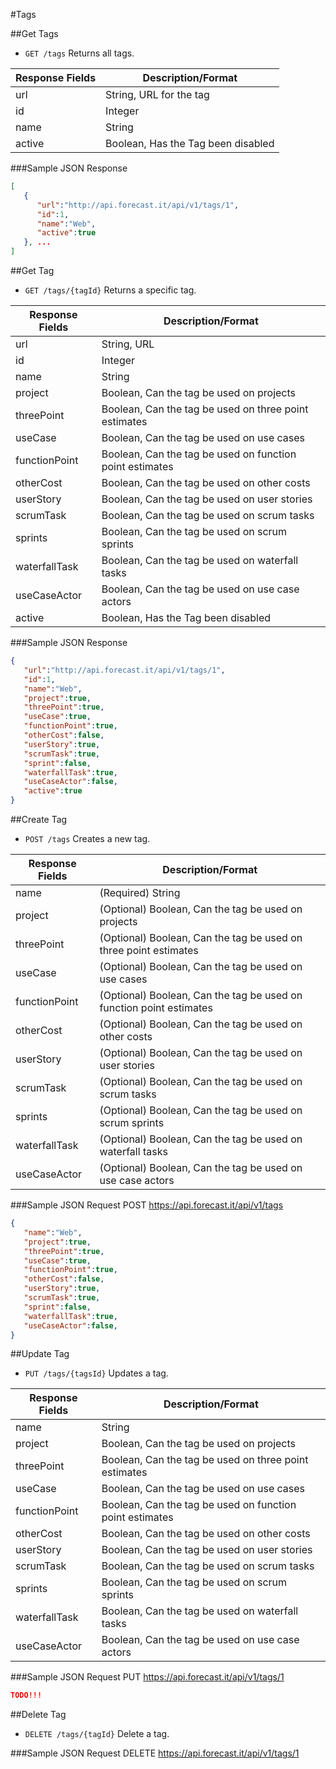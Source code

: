#Tags

##Get Tags

* `GET /tags` Returns all tags.

|Response Fields | Description/Format|
|------------ | -------------|
|url | String, URL for the tag|
|id | Integer|
|name | String|
|active | Boolean, Has the Tag been disabled|

###Sample JSON Response
```json
[
   {
      "url":"http://api.forecast.it/api/v1/tags/1",
      "id":1,
      "name":"Web",
      "active":true
   }, ...
]
```

##Get Tag

* `GET /tags/{tagId}` Returns a specific tag.

|Response Fields | Description/Format|
|------------ | -------------|
|url | String, URL|
|id | Integer|
|name | String|
|project | Boolean, Can the tag be used on projects|
|threePoint | Boolean, Can the tag be used on three point estimates|
|useCase | Boolean, Can the tag be used on use cases|
|functionPoint | Boolean, Can the tag be used on function point estimates|
|otherCost | Boolean, Can the tag be used on other costs|
|userStory | Boolean, Can the tag be used on user stories|
|scrumTask | Boolean, Can the tag be used on scrum tasks|
|sprints | Boolean, Can the tag be used on scrum sprints|
|waterfallTask | Boolean, Can the tag be used on waterfall tasks|
|useCaseActor | Boolean, Can the tag be used on use case actors|
|active | Boolean, Has the Tag been disabled|

###Sample JSON Response
```json
{
   "url":"http://api.forecast.it/api/v1/tags/1",
   "id":1,
   "name":"Web",
   "project":true,
   "threePoint":true,
   "useCase":true,
   "functionPoint":true,
   "otherCost":false,
   "userStory":true,
   "scrumTask":true,
   "sprint":false,
   "waterfallTask":true,
   "useCaseActor":false,
   "active":true
}
```

##Create Tag

* `POST /tags` Creates a new tag.

|Response Fields | Description/Format|
|------------ | -------------|
|name | (Required) String|
|project | (Optional) Boolean, Can the tag be used on projects|
|threePoint | (Optional) Boolean, Can the tag be used on three point estimates|
|useCase | (Optional) Boolean, Can the tag be used on use cases|
|functionPoint | (Optional) Boolean, Can the tag be used on function point estimates|
|otherCost | (Optional) Boolean, Can the tag be used on other costs|
|userStory | (Optional) Boolean, Can the tag be used on user stories|
|scrumTask | (Optional) Boolean, Can the tag be used on scrum tasks|
|sprints | (Optional) Boolean, Can the tag be used on scrum sprints|
|waterfallTask | (Optional) Boolean, Can the tag be used on waterfall tasks|
|useCaseActor | (Optional) Boolean, Can the tag be used on use case actors|

###Sample JSON Request
POST https://api.forecast.it/api/v1/tags

```json
{
   "name":"Web",
   "project":true,
   "threePoint":true,
   "useCase":true,
   "functionPoint":true,
   "otherCost":false,
   "userStory":true,
   "scrumTask":true,
   "sprint":false,
   "waterfallTask":true,
   "useCaseActor":false,
}
```

##Update Tag

* `PUT /tags/{tagsId}` Updates a tag.

|Response Fields | Description/Format|
|------------ | -------------|
|name | String|
|project | Boolean, Can the tag be used on projects|
|threePoint | Boolean, Can the tag be used on three point estimates|
|useCase | Boolean, Can the tag be used on use cases|
|functionPoint | Boolean, Can the tag be used on function point estimates|
|otherCost | Boolean, Can the tag be used on other costs|
|userStory | Boolean, Can the tag be used on user stories|
|scrumTask | Boolean, Can the tag be used on scrum tasks|
|sprints | Boolean, Can the tag be used on scrum sprints|
|waterfallTask | Boolean, Can the tag be used on waterfall tasks|
|useCaseActor | Boolean, Can the tag be used on use case actors|

###Sample JSON Request
PUT https://api.forecast.it/api/v1/tags/1

```json
TODO!!!
```

##Delete Tag

* `DELETE /tags/{tagId}` Delete a tag.

###Sample JSON Request
DELETE https://api.forecast.it/api/v1/tags/1
